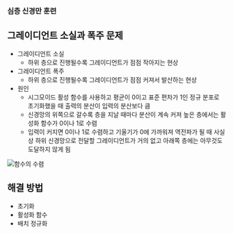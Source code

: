 ### 심층 신경만 훈련

## 그레이디언트 소실과 폭주 문제
- 그레이디언트 소실
  - 하위 층으로 진행될수록 그레이디언트가 점점 작아지는 현상
- 그레이디언트 폭주
  - 하위 층으로 진행될수록 그레이디언트가 점점 커져서 발산하는 현상
- 원인
  - 시그모이드 활성 함수를 사용하고 평균이 0이고 표준 편차가 1인 정규 분포로 초기화했을 때 출력의 분산이 입력의 분산보다 큼
  - 신경망의 위쪽으로 갈수록 층을 지날 때마다 분산이 계속 커져 높은 층에서는 활성화 함수가 0이나 1로 수렴
  - 입력이 커지면 0이나 1로 수렴하고 기울기가 0에 가까워져 역전파가 될 때 사실상 하위 신경망으로 전달할 그레이디언트가 거의 없고 아래쪽 층에는 아무것도 도달하지 않게 됨

![함수의 수렴](https://velog.velcdn.com/images/kyungmin1029/post/def9ea6a-4ba6-4b14-9850-2e6e9c166355/image.png)

## 해결 방법
- 초기화
- 활성화 함수
- 배치 정규화
